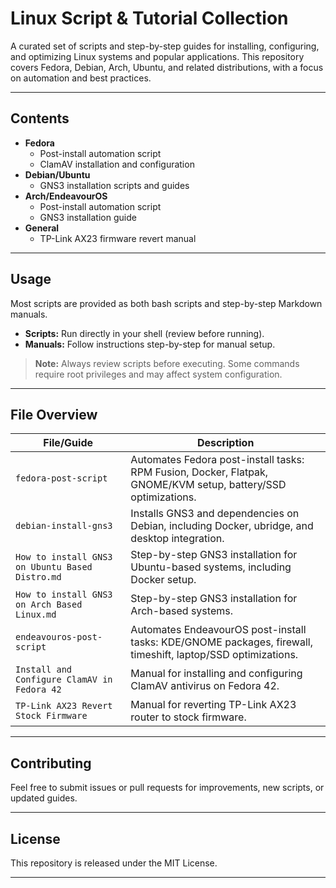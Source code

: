 # Linux Script & Tutorial Collection

A curated set of scripts and step-by-step guides for installing, configuring, and optimizing Linux systems and popular applications. This repository covers Fedora, Debian, Arch, Ubuntu, and related distributions, with a focus on automation and best practices.

---

## Contents

- **Fedora**
  - Post-install automation script
  - ClamAV installation and configuration
- **Debian/Ubuntu**
  - GNS3 installation scripts and guides
- **Arch/EndeavourOS**
  - Post-install automation script
  - GNS3 installation guide
- **General**
  - TP-Link AX23 firmware revert manual

---

## Usage

Most scripts are provided as both bash scripts and step-by-step Markdown manuals.  
- **Scripts:** Run directly in your shell (review before running).
- **Manuals:** Follow instructions step-by-step for manual setup.

> **Note:** Always review scripts before executing. Some commands require root privileges and may affect system configuration.

---

## File Overview

| File/Guide | Description |
|------------|-------------|
| `fedora-post-script` | Automates Fedora post-install tasks: RPM Fusion, Docker, Flatpak, GNOME/KVM setup, battery/SSD optimizations. |
| `debian-install-gns3` | Installs GNS3 and dependencies on Debian, including Docker, ubridge, and desktop integration. |
| `How to install GNS3 on Ubuntu Based Distro.md` | Step-by-step GNS3 installation for Ubuntu-based systems, including Docker setup. |
| `How to install GNS3 on Arch Based Linux.md` | Step-by-step GNS3 installation for Arch-based systems. |
| `endeavouros-post-script` | Automates EndeavourOS post-install tasks: KDE/GNOME packages, firewall, timeshift, laptop/SSD optimizations. |
| `Install and Configure ClamAV in Fedora 42` | Manual for installing and configuring ClamAV antivirus on Fedora 42. |
| `TP-Link AX23 Revert Stock Firmware` | Manual for reverting TP-Link AX23 router to stock firmware. |

---

## Contributing

Feel free to submit issues or pull requests for improvements, new scripts, or updated guides.

---

## License

This repository is released under the MIT License.

---
